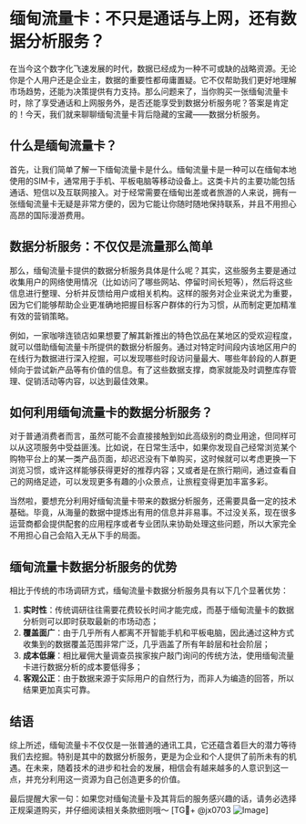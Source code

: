 # 缅甸流量卡：不只是通话与上网，还有数据分析服务？

在当今这个数字化飞速发展的时代，数据已经成为一种不可或缺的战略资源。无论你是个人用户还是企业主，数据的重要性都毋庸置疑。它不仅帮助我们更好地理解市场趋势，还能为决策提供有力支持。那么问题来了，当你购买一张缅甸流量卡时，除了享受通话和上网服务外，是否还能享受到数据分析服务呢？答案是肯定的！今天，我们就来聊聊缅甸流量卡背后隐藏的宝藏——数据分析服务。

## 什么是缅甸流量卡？

首先，让我们简单了解一下缅甸流量卡是什么。缅甸流量卡是一种可以在缅甸本地使用的SIM卡，通常用于手机、平板电脑等移动设备上。这类卡片的主要功能包括通话、短信以及互联网接入。对于经常需要在缅甸出差或者旅游的人来说，拥有一张缅甸流量卡无疑是非常方便的，因为它能让你随时随地保持联系，并且不用担心高昂的国际漫游费用。

## 数据分析服务：不仅仅是流量那么简单

那么，缅甸流量卡提供的数据分析服务具体是什么呢？其实，这些服务主要是通过收集用户的网络使用情况（比如访问了哪些网站、停留时间长短等），然后将这些信息进行整理、分析并反馈给用户或相关机构。这样的服务对企业来说尤为重要，因为它们能够帮助企业更准确地把握目标客户群体的行为习惯，从而制定更加精准有效的营销策略。

例如，一家咖啡连锁店如果想要了解其新推出的特色饮品在某地区的受欢迎程度，就可以借助缅甸流量卡所提供的数据分析服务。通过对特定时间段内该地区用户的在线行为数据进行深入挖掘，可以发现哪些时段访问量最大、哪些年龄段的人群更倾向于尝试新产品等有价值的信息。有了这些数据支撑，商家就能及时调整库存管理、促销活动等内容，以达到最佳效果。

## 如何利用缅甸流量卡的数据分析服务？

对于普通消费者而言，虽然可能不会直接接触到如此高级别的商业用途，但同样可以从这项服务中受益匪浅。比如说，在日常生活中，如果你发现自己经常浏览某个购物平台上的某一类产品页面，却迟迟没有下单购买，这时候就可以考虑更换一下浏览习惯，或许这样能够获得更好的推荐内容；又或者是在旅行期间，通过查看自己的网络足迹，可以发现更多有趣的小众景点，让旅程变得更加丰富多彩。

当然啦，要想充分利用好缅甸流量卡带来的数据分析服务，还需要具备一定的技术基础。毕竟，从海量的数据中提炼出有用的信息并非易事。不过没关系，现在很多运营商都会提供配套的应用程序或者专业团队来协助处理这些问题，所以大家完全不用担心自己会陷入无从下手的局面。

## 缅甸流量卡数据分析服务的优势

相比于传统的市场调研方式，缅甸流量卡数据分析服务具有以下几个显著优势：

1. **实时性**：传统调研往往需要花费较长时间才能完成，而基于缅甸流量卡的数据分析则可以即时获取最新的市场动态；
2. **覆盖面广**：由于几乎所有人都离不开智能手机和平板电脑，因此通过这种方式收集到的数据覆盖范围非常广泛，几乎涵盖了所有年龄层和社会阶层；
3. **成本低廉**：相比雇佣大量调查员挨家挨户敲门询问的传统方法，使用缅甸流量卡进行数据分析的成本要低得多；
4. **客观公正**：由于数据来源于实际用户的自然行为，而非人为编造的回答，所以结果更加真实可靠。

## 结语

综上所述，缅甸流量卡不仅仅是一张普通的通讯工具，它还蕴含着巨大的潜力等待我们去挖掘。特别是其中的数据分析服务，更是为企业和个人提供了前所未有的机遇。在未来，随着技术的进步和社会的发展，相信会有越来越多的人意识到这一点，并充分利用这一资源为自己创造更多的价值。

最后提醒大家一句：如果您对缅甸流量卡及其背后的服务感兴趣的话，请务必选择正规渠道购买，并仔细阅读相关条款细则哦～ [TG💪+ @jx0703 ![Image](https://github.com/user-attachments/assets/dbca1d08-cadb-493c-b0ec-ad6f7a83f270)]